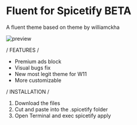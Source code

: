 # Fluent for Spicetify BETA

A fluent theme based on theme by williamckha

![preview](https://user-images.githubusercontent.com/88913489/163699142-2d815554-9aa8-4654-b54d-5c1987b18694.png)


/ FEATURES /

- Premium ads block
- Visual bugs fix
- New most legit theme for W11
- More customizable

/ INSTALLATION /

1. Download the files
2. Cut and paste into the .spicetify folder
3. Open Terminal and exec spicetify apply

